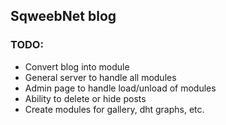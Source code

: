## SqweebNet blog

### TODO:

* Convert blog into module
* General server to handle all modules
* Admin page to handle load/unload of modules
* Ability to delete or hide posts
* Create modules for gallery, dht graphs, etc.